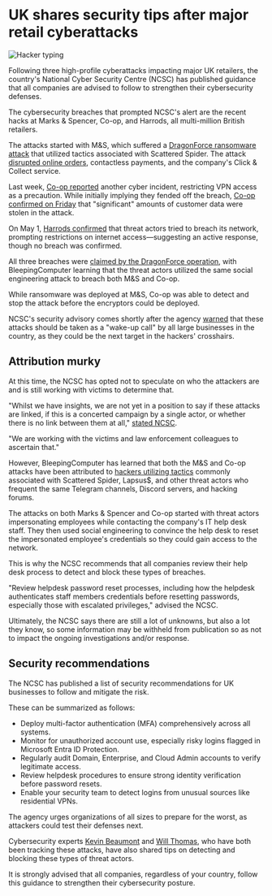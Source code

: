 # UK shares security tips after major retail cyberattacks

![Hacker typing](https://www.bleepstatic.com/content/hl-images/2022/01/14/hacker-hacking.jpg)

Following three high-profile cyberattacks impacting major UK retailers, the country's National Cyber Security Centre (NCSC) has published guidance that all companies are advised to follow to strengthen their cybersecurity defenses.

The cybersecurity breaches that prompted NCSC's alert are the recent hacks at Marks & Spencer, Co-op, and Harrods, all multi-million British retailers.

The attacks started with M&S, which suffered a [DragonForce ransomware attack](https://www.bleepingcomputer.com/news/security/marks-and-spencer-breach-linked-to-scattered-spider-ransomware-attack/) that utilized tactics associated with Scattered Spider. The attack [disrupted online orders](https://www.bleepingcomputer.com/news/security/marks-and-spencer-pauses-online-orders-after-cyberattack/), contactless payments, and the company's Click & Collect service.

Last week, [Co-op reported](https://www.bleepingcomputer.com/news/security/uk-retailer-co-op-shuts-down-some-it-systems-after-hack-attempt/) another cyber incident, restricting VPN access as a precaution. While initially implying they fended off the breach, [Co-op confirmed on Friday](https://www.bleepingcomputer.com/news/security/co-op-confirms-data-theft-after-dragonforce-ransomware-claims-attack/) that "significant" amounts of customer data were stolen in the attack.

On May 1, [Harrods confirmed](https://www.bleepingcomputer.com/news/security/harrods-the-next-uk-retailer-targeted-in-a-cyberattack/) that threat actors tried to breach its network, prompting restrictions on internet access—suggesting an active response, though no breach was confirmed. 

All three breaches were [claimed by the DragonForce operation](https://www.bleepingcomputer.com/news/security/co-op-confirms-data-theft-after-dragonforce-ransomware-claims-attack/), with BleepingComputer learning that the threat actors utilized the same social engineering attack to breach both M&S and Co-op.

While ransomware was deployed at M&S, Co-op was able to detect and stop the attack before the encryptors could be deployed.

NCSC's security advisory comes shortly after the agency [warned](https://www.bleepingcomputer.com/news/security/uk-ncsc-cyberattacks-impacting-uk-retailers-are-a-wake-up-call/) that these attacks should be taken as a "wake-up call" by all large businesses in the country, as they could be the next target in the hackers' crosshairs.

## Attribution murky

At this time, the NCSC has opted not to speculate on who the attackers are and is still working with victims to determine that.

"Whilst we have insights, we are not yet in a position to say if these attacks are linked, if this is a concerted campaign by a single actor, or whether there is no link between them at all," [stated NCSC](https://www.ncsc.gov.uk/blog-post/incidents-impacting-retailers).

"We are working with the victims and law enforcement colleagues to ascertain that."

However, BleepingComputer has learned that both the M&S and Co-op attacks have been attributed to [hackers utilizing tactics](https://www.bleepingcomputer.com/news/security/fbi-shares-tactics-of-notorious-scattered-spider-hacker-collective/) commonly associated with Scattered Spider, Lapsus$, and other threat actors who frequent the same Telegram channels, Discord servers, and hacking forums.

The attacks on both Marks & Spencer and Co-op started with threat actors impersonating employees while contacting the company's IT help desk staff. They then used social engineering to convince the help desk to reset the impersonated employee's credentials so they could gain access to the network.

This is why the NCSC recommends that all companies review their help desk process to detect and block these types of breaches.

"Review helpdesk password reset processes, including how the helpdesk authenticates staff members credentials before resetting passwords, especially those with escalated privileges," advised the NCSC.

Ultimately, the NCSC says there are still a lot of unknowns, but also a lot they know, so some information may be withheld from publication so as not to impact the ongoing investigations and/or response.

## Security recommendations

The NCSC has published a list of security recommendations for UK businesses to follow and mitigate the risk.

These can be summarized as follows:

* Deploy multi-factor authentication (MFA) comprehensively across all systems.
* Monitor for unauthorized account use, especially risky logins flagged in Microsoft Entra ID Protection.
* Regularly audit Domain, Enterprise, and Cloud Admin accounts to verify legitimate access.
* Review helpdesk procedures to ensure strong identity verification before password resets.
* Enable your security team to detect logins from unusual sources like residential VPNs.

The agency urges organizations of all sizes to prepare for the worst, as attackers could test their defenses next.

Cybersecurity experts [Kevin Beaumont](https://doublepulsar.com/dragonforce-ransomware-cartel-attacks-on-uk-high-street-retailers-walking-in-the-front-door-52ed8ba68534) and [Will Thomas](https://www.sans.org/blog/defending-against-scattered-spider-and-the-com-with-cybercrime-intelligence/), who have both been tracking these attacks, have also shared tips on detecting and blocking these types of threat actors.

It is strongly advised that all companies, regardless of your country, follow this guidance to strengthen their cybersecurity posture.